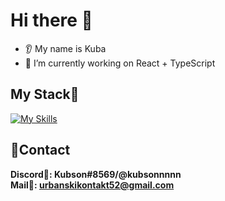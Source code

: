 # Hi there 👋
* 👂 My name is Kuba
* 🔭 I’m currently working on React + TypeScript

## My Stack💼
[![My Skills](https://skills.thijs.gg/icons?i=py,html,css,scss,bootstrap,tailwind,github,git,js,ts,react,vite,nodejs,mongodb,nextjs)](https://skills.thijs.gg)

## 🎇Contact
**Discord🏹: Kubson#8569/@kubsonnnnn**
<br>
**Mail📩: urbanskikontakt52@gmail.com**
